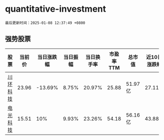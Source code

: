 # quantitative-investment

`最后更新时间：2025-01-08 12:37:49 +0800`

## 强势股票

|股票|当前价|当日涨跌幅|当日振幅|当日换手率|市盈率TTM|总市值|近10日涨跌幅|
|----|----|----|----|----|----|----|----|
|[川环科技](https://xueqiu.com/S/SZ300547)|23.96|-13.69%|8.75%|20.97%|25.88|51.97亿|27.11%|
|[电光科技](https://xueqiu.com/S/SZ002730)|15.51|10%|9.93%|23.26%|54.18|56.16亿|43.88%|
